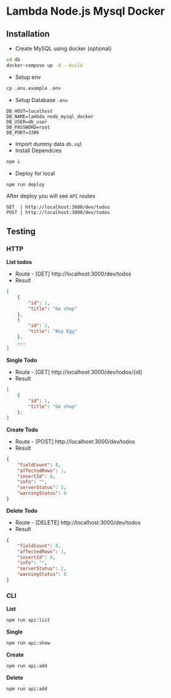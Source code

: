 # Lambda Node.js Mysql Docker

## Installation
  
- Create MySQL using docker (optional)
```sh
cd db
docker-compose up -d --build
```
- Setup env
```sh
cp .env.example .env
```
- Setup Database `.env`
```
DB_HOST=localhost
DB_NAME=lambda_node_mysql_docker
DB_USER=db_user
DB_PASSWORD=root
DB_PORT=3306
```
- Import dummy data `db.sql`
- Install Dependcies
```sh
npm i
```
- Deploy for local
```sh
npm run deploy
```
After deploy you will see `API` routes
```
GET  | http://localhost:3000/dev/todos
POST | http://localhost:3000/dev/todos
```

## Testing

### HTTP

**List todos**
- Route - [GET] http://localhost:3000/dev/todos
- Result
```json
[
    {
        "id": 1,
        "title": "Go shop"
    },
    {
        "id": 2,
        "title": "Buy Egg"
    },
    ...
]
```

**Single Todo**
- Route - [GET] http://localhost:3000/dev/todos/{id}
- Result
```json
[
    {
        "id": 1,
        "title": "Go shop"
    },
]
```

**Create Todo**
- Route - [POST] http://localhost:3000/dev/todos
- Result
```json
{
    "fieldCount": 0,
    "affectedRows": 1,
    "insertId": 8,
    "info": "",
    "serverStatus": 2,
    "warningStatus": 0
}
```

**Delete Todo**
- Route - [DELETE] http://localhost:3000/dev/todos
- Result
```json
{
    "fieldCount": 0,
    "affectedRows": 1,
    "insertId": 0,
    "info": "",
    "serverStatus": 2,
    "warningStatus": 0
}
```

### CLI

**List**
```sh
npm run api:list
```

**Single**
```sh
npm run api:show
```

**Create**
```sh
npm run api:add
```

**Delete**
```sh
npm run api:add
```